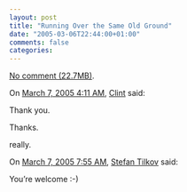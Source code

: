 ```yaml
---
layout: post
title: "Running Over the Same Old Ground"
date: "2005-03-06T22:44:00+01:00"
comments: false
categories: 
---
```


<p><a href="http://stream.qtv.apple.com/qtv/europe/emi/pinkfloyd/wish_600.mov">No comment (22.7MB)</a>.</p>

<section class="comments">

<div class="comment" id="comment-484">
On <a href="#comment-484" title="Permalink to this comment">March  7, 2005  4:11 AM</a>, <a href="http://www.h3osoftware.com/blog" title="http://www.h3osoftware.com/blog" rel="nofollow">Clint</a>
said:
<p>Thank you. </p>

<p>Thanks.</p>

<p>really.</p>


<div class="comment" id="comment-485">
On <a href="#comment-485" title="Permalink to this comment">March  7, 2005  7:55 AM</a>, <a href="/en/staff/st/">Stefan Tilkov</a>
said:
<p>You&#8217;re welcome :-)</p>


</section>

